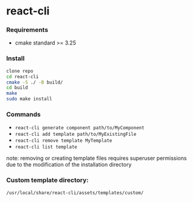 # react-cli

### Requirements
- cmake standard >= 3.25

### Install
```bash
clone repo
cd react-cli
cmake -S ./ -B build/
cd build
make
sudo make install
```

### Commands
- `react-cli generate component path/to/MyComponent`
- `react-cli add template path/to/MyExistingFile`
- `react-cli remove template MyTemplate`
- `react-cli list template`

note: removing or creating template files requires superuser permissions due to the modification of the installation directory

### Custom template directory:
```bash
/usr/local/share/react-cli/assets/templates/custom/
```
